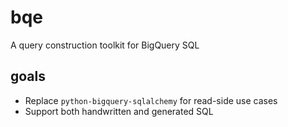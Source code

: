 # bqe

A query construction toolkit for BigQuery SQL

## goals

- Replace `python-bigquery-sqlalchemy` for read-side use cases
- Support both handwritten and generated SQL